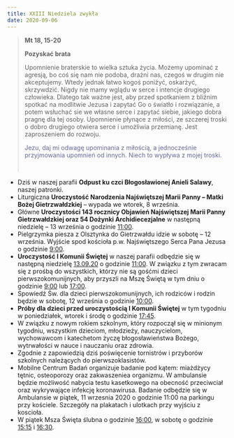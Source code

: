 ```yaml
---
title: XXIII Niedziela zwykła
date: 2020-09-06
---
```


> **Mt 18, 15-20**
>
> **Pozyskać brata**
>
> Upomnienie braterskie to wielka sztuka życia. Możemy upominać z agresją, bo coś się nam nie podoba, drażni nas, czegoś w drugim nie akceptujemy. Wtedy jednak łatwo kogoś poniżyć, oskarżyć, skrzywdzić. Nigdy nie mamy wglądu w serce i intencje drugiego człowieka. Dlatego tak ważne jest, aby przed spotkaniem z bliźnim spotkać na modlitwie Jezusa i zapytać Go o światło i rozwiązanie, a potem wsłuchać sie we własne serce i zapytać siebie, jakiego dobra pragnę dla tej osoby. Upomnienie płynące z miłości, ze szczerej troski o dobro drugiego otwiera serce i umożliwia przemianę. Jest zaproszeniem do rozwoju.
>
> <span style="color: #666699;">Jezu, daj mi odwagę upominania z miłością, a jednocześnie przyjmowania upomnień od innych. Niech to wypływa z mojej troski. </span>
>
> &nbsp;

- Dziś w naszej parafii **Odpust ku czci Błogosławionej Anieli Salawy**, naszej patronki.
- Liturgiczna **Uroczystość Narodzenia Najświętszej Marii Panny – Matki Bożej Gietrzwałdzkiej** – wypada we wtorek, 8 września.
- Główne **Uroczystości 143 rocznicy Objawień Najświętszej Marii Panny Gietrzwałdzkiej oraz 54 Dożynki Archidiecezjalne** w następną niedzielę – 13 września o godzinie <u>11:00</u>.
- Pielgrzymka piesza z Olsztynka do Gietrzwałdu idzie w sobotę – 12 września. Wyjście spod kościoła p.w. Najświętszego Serca Pana Jezusa o godzinie <u>9:00</u>.
- **Uroczystość I Komunii Świętej** w naszej parafii odbędzie się w następną niedzielę <u>13.09.20</u> o godzinie <u>11:00</u>. W związku z tym zwracam się z prośbą do wszystkich, którzy nie są gośćmi dzieci pierwszokomunijnych, aby przyszli na Mszę Świętą w tym dniu o godzinie <u>9:00</u> lub <u>17:00</u>.
- Spowiedź Św. dla dzieci pierwszokomunijnych, ich rodziców i rodzin będzie w sobotę, 12 września o godzinie <u>10:00</u>.
- **Próby dla dzieci przed uroczystością I Komunii Świętej** w tym tygodniu w poniedziałek, wtorek i środę o godzinie <u>17:45</u>.
- W związku z nowym rokiem szkolnym, który rozpoczął się w minionym tygodniu, wszystkim dzieciom, młodzieży, nauczycielom, wychowawcom i katechetom życzę błogosławieństwa Bożego, wytrwałości w nauce i nauczaniu oraz zdrowia.
- Zgodnie z zapowiedzią dziś poświęcenie tornistrów i przyborów szkolnych należących do pierwszoklasistów.
- Mobilne Centrum Badań organizuje badanie pod kątem: miażdżycy tętnic, osteoporozy oraz zakwaszeniea organizmu. W ambulansie będzie możliwość nabycia testu kasetkowego na obecność przeciwciał oraz wykrywające infekcję koronawirusa. Badanie odbędzie się w Ambulansie w piątek, 11 wrzesnia 2020 o godzinie 11:00 na parkingu przy kościele. Szczegóły na plakatach i ulotkach przy wyjściu z koscioła.
- W piątek Msza Święta ślubna o godzinie <u>16:00</u>, w sobotę o godzinie <u>15:15</u> i <u>16:30</u>.
